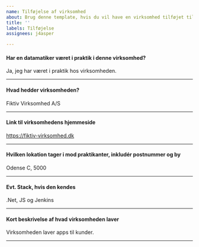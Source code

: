 ```yaml
---
name: Tilføjelse af virksomhed
about: Brug denne template, hvis du vil have en virksomhed tilføjet til samlingen.
title: ''
labels: Tilføjelse
assignees: j4asper

---
```


#### Har en datamatiker været i praktik i denne virksomhed?  

Ja, jeg har været i praktik hos virksomheden.

---

#### Hvad hedder virksomheden?  

Fiktiv Virksomhed A/S

---

#### Link til virksomhedens hjemmeside

https://fiktiv-virksomhed.dk

---

#### Hvilken lokation tager i mod praktikanter, inkludér postnummer og by  

Odense C, 5000

---

#### Evt. Stack, hvis den kendes  

.Net, JS og Jenkins

---

#### Kort beskrivelse af hvad virksomheden laver

Virksomheden laver apps til kunder.

---
